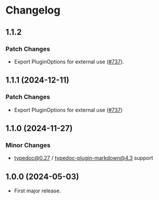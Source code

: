 # Changelog

## 1.1.2

### Patch Changes

- Export PluginOptions for external use ([#737](https://github.com/typedoc2md/typedoc-plugin-markdown/issues/737)).

## 1.1.1 (2024-12-11)

### Patch Changes

- Export PluginOptions for external use ([#737](https://github.com/typedoc2md/typedoc-plugin-markdown/issues/737))

## 1.1.0 (2024-11-27)

### Minor Changes

- typedoc@0.27 / typedoc-plugin-markdown@4.3 support

## 1.0.0 (2024-05-03)

- First major release.
